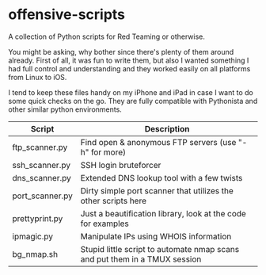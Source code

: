 # offensive-scripts
A collection of Python scripts for Red Teaming or otherwise.

You might be asking, why bother since there's plenty of them around already. First of all, it was fun to write them, but also I wanted something I had full control and understanding and they worked easily on all platforms from Linux to iOS.

I tend to keep these files handy on my iPhone and iPad in case I want to do some quick checks on the go. They are fully compatible with Pythonista and other similar python environments.

|Script                | Description                                          |
|----------------------|------------------------------------------------------|
|ftp_scanner.py| Find open & anonymous FTP servers (use "-h" for more)|
|ssh_scanner.py| SSH login bruteforcer|
|dns_scanner.py| Extended DNS lookup tool with a few twists|
|port_scanner.py| Dirty simple port scanner that utilizes the other scripts here|
|prettyprint.py| Just a beautification library, look at the code for examples|
|ipmagic.py| Manipulate IPs using WHOIS information|
|bg_nmap.sh            | Stupid little script to automate nmap scans and put them in a TMUX session |

